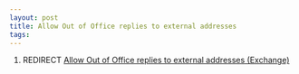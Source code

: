 ```yaml
---
layout: post 
title: Allow Out of Office replies to external addresses
tags: 
---
```


1.  REDIRECT [Allow Out of Office replies to external addresses
    (Exchange)](Allow_Out_of_Office_replies_to_external_addresses_(Exchange) "wikilink")
